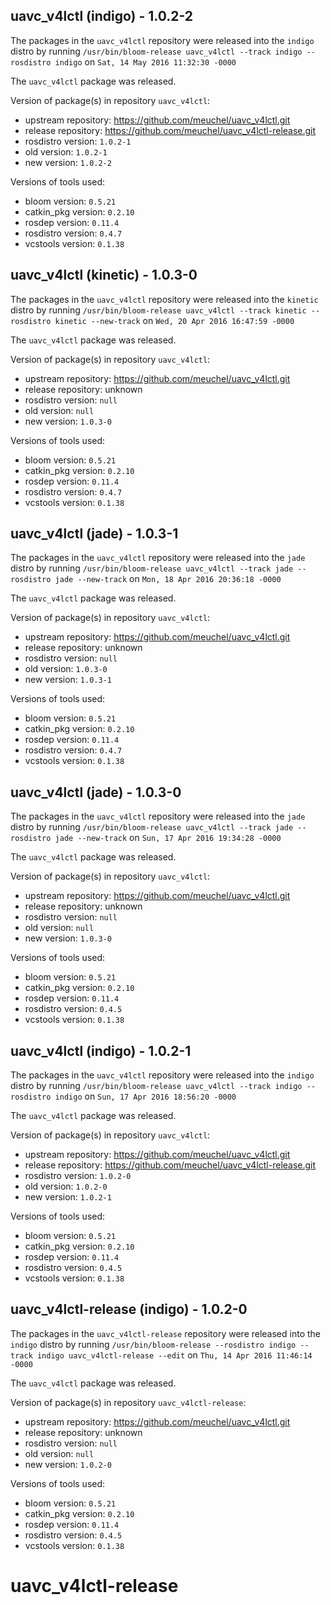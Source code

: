 ## uavc_v4lctl (indigo) - 1.0.2-2

The packages in the `uavc_v4lctl` repository were released into the `indigo` distro by running `/usr/bin/bloom-release uavc_v4lctl --track indigo --rosdistro indigo` on `Sat, 14 May 2016 11:32:30 -0000`

The `uavc_v4lctl` package was released.

Version of package(s) in repository `uavc_v4lctl`:

- upstream repository: https://github.com/meuchel/uavc_v4lctl.git
- release repository: https://github.com/meuchel/uavc_v4lctl-release.git
- rosdistro version: `1.0.2-1`
- old version: `1.0.2-1`
- new version: `1.0.2-2`

Versions of tools used:

- bloom version: `0.5.21`
- catkin_pkg version: `0.2.10`
- rosdep version: `0.11.4`
- rosdistro version: `0.4.7`
- vcstools version: `0.1.38`


## uavc_v4lctl (kinetic) - 1.0.3-0

The packages in the `uavc_v4lctl` repository were released into the `kinetic` distro by running `/usr/bin/bloom-release uavc_v4lctl --track kinetic --rosdistro kinetic --new-track` on `Wed, 20 Apr 2016 16:47:59 -0000`

The `uavc_v4lctl` package was released.

Version of package(s) in repository `uavc_v4lctl`:

- upstream repository: https://github.com/meuchel/uavc_v4lctl.git
- release repository: unknown
- rosdistro version: `null`
- old version: `null`
- new version: `1.0.3-0`

Versions of tools used:

- bloom version: `0.5.21`
- catkin_pkg version: `0.2.10`
- rosdep version: `0.11.4`
- rosdistro version: `0.4.7`
- vcstools version: `0.1.38`


## uavc_v4lctl (jade) - 1.0.3-1

The packages in the `uavc_v4lctl` repository were released into the `jade` distro by running `/usr/bin/bloom-release uavc_v4lctl --track jade --rosdistro jade --new-track` on `Mon, 18 Apr 2016 20:36:18 -0000`

The `uavc_v4lctl` package was released.

Version of package(s) in repository `uavc_v4lctl`:

- upstream repository: https://github.com/meuchel/uavc_v4lctl.git
- release repository: unknown
- rosdistro version: `null`
- old version: `1.0.3-0`
- new version: `1.0.3-1`

Versions of tools used:

- bloom version: `0.5.21`
- catkin_pkg version: `0.2.10`
- rosdep version: `0.11.4`
- rosdistro version: `0.4.7`
- vcstools version: `0.1.38`


## uavc_v4lctl (jade) - 1.0.3-0

The packages in the `uavc_v4lctl` repository were released into the `jade` distro by running `/usr/bin/bloom-release uavc_v4lctl --track jade --rosdistro jade --new-track` on `Sun, 17 Apr 2016 19:34:28 -0000`

The `uavc_v4lctl` package was released.

Version of package(s) in repository `uavc_v4lctl`:

- upstream repository: https://github.com/meuchel/uavc_v4lctl.git
- release repository: unknown
- rosdistro version: `null`
- old version: `null`
- new version: `1.0.3-0`

Versions of tools used:

- bloom version: `0.5.21`
- catkin_pkg version: `0.2.10`
- rosdep version: `0.11.4`
- rosdistro version: `0.4.5`
- vcstools version: `0.1.38`


## uavc_v4lctl (indigo) - 1.0.2-1

The packages in the `uavc_v4lctl` repository were released into the `indigo` distro by running `/usr/bin/bloom-release uavc_v4lctl --track indigo --rosdistro indigo` on `Sun, 17 Apr 2016 18:56:20 -0000`

The `uavc_v4lctl` package was released.

Version of package(s) in repository `uavc_v4lctl`:

- upstream repository: https://github.com/meuchel/uavc_v4lctl.git
- release repository: https://github.com/meuchel/uavc_v4lctl-release.git
- rosdistro version: `1.0.2-0`
- old version: `1.0.2-0`
- new version: `1.0.2-1`

Versions of tools used:

- bloom version: `0.5.21`
- catkin_pkg version: `0.2.10`
- rosdep version: `0.11.4`
- rosdistro version: `0.4.5`
- vcstools version: `0.1.38`


## uavc_v4lctl-release (indigo) - 1.0.2-0

The packages in the `uavc_v4lctl-release` repository were released into the `indigo` distro by running `/usr/bin/bloom-release --rosdistro indigo --track indigo uavc_v4lctl-release --edit` on `Thu, 14 Apr 2016 11:46:14 -0000`

The `uavc_v4lctl` package was released.

Version of package(s) in repository `uavc_v4lctl-release`:

- upstream repository: https://github.com/meuchel/uavc_v4lctl.git
- release repository: unknown
- rosdistro version: `null`
- old version: `null`
- new version: `1.0.2-0`

Versions of tools used:

- bloom version: `0.5.21`
- catkin_pkg version: `0.2.10`
- rosdep version: `0.11.4`
- rosdistro version: `0.4.5`
- vcstools version: `0.1.38`


# uavc_v4lctl-release